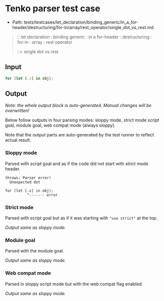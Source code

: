 # Tenko parser test case

- Path: tests/testcases/let_declaration/binding_generic/in_a_for-header/destructuring/for-in/array/rest_operator/single_dot_vs_rest.md

> :: let declaration : binding generic : in a for-header : destructuring : for-in : array : rest operator
>
> ::> single dot vs rest

## Input

`````js
for (let [.x] in obj);
`````

## Output

_Note: the whole output block is auto-generated. Manual changes will be overwritten!_

Below follow outputs in four parsing modes: sloppy mode, strict mode script goal, module goal, web compat mode (always sloppy).

Note that the output parts are auto-generated by the test runner to reflect actual result.

### Sloppy mode

Parsed with script goal and as if the code did not start with strict mode header.

`````
throws: Parser error!
  Unexpected dot

for (let [.x] in obj);
          ^------- error
`````

### Strict mode

Parsed with script goal but as if it was starting with `"use strict"` at the top.

_Output same as sloppy mode._

### Module goal

Parsed with the module goal.

_Output same as sloppy mode._

### Web compat mode

Parsed in sloppy script mode but with the web compat flag enabled.

_Output same as sloppy mode._
